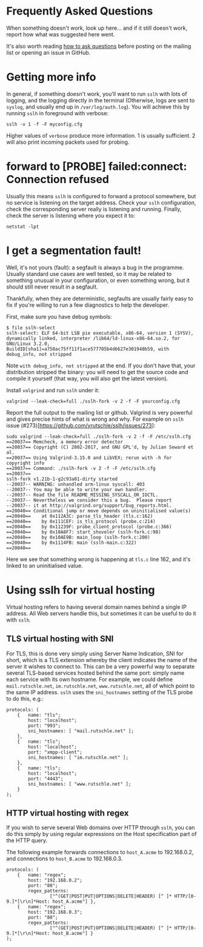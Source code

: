 Frequently Asked Questions
==========================

When something doesn't work, look up here... and if it still
doesn't work, report how what was suggested here went.

It's also worth reading [how to ask
questions](http://www.catb.org/~esr/faqs/smart-questions.html)
before posting on the mailing list or opening an issue in
GitHub.

Getting more info
=================

In general, if something doesn't work, you'll want to run
`sslh` with lots of logging, and the logging directly in
the terminal (Otherwise, logs are sent to `syslog`, and
usually end up in `/var/log/auth.log`). You will achieve
this by running `sslh` in foreground with verbose:

```
sslh -v 1 -f -F myconfig.cfg
```

Higher values of `verbose` produce more information. 1 is
usually sufficient. 2 will also print incoming packets used
for probing.

forward to [PROBE] failed:connect: Connection refused
=====================================================

Usually this means `sslh` is configured to forward a
protocol somewhere, but no service is listening on the
target address. Check your `sslh` configuration, check the
corresponding server really is listening and running.
Finally, check the server is listening where you expect it
to:

```
netstat -lpt
```

I get a segmentation fault!
===========================

Well, it's not yours (fault): a segfault is always a bug in
the programme. Usually standard use cases are well tested,
so it may be related to something unusual in your
configuration, or even something wrong, but it should still
never result in a segfault.

Thankfully, when they are deterministic, segfaults are
usually fairly easy to fix if you're willing to run a few
diagnostics to help the developer.

First, make sure you have debug symbols:
```
$ file sslh-select
sslh-select: ELF 64-bit LSB pie executable, x86-64, version 1 (SYSV), dynamically linked, interpreter /lib64/ld-linux-x86-64.so.2, for GNU/Linux 3.2.0, BuildID[sha1]=a758ac75ff11f1ace577705b4d6627e301940b59, with debug_info, not stripped
```

Note `with debug_info, not stripped` at the end. If you
don't have that, your distribution stripped the binary: you
will need to get the source code and compile it yourself
(that way, you will also get the latest version).

Install `valgrind` and run `sslh` under it:

```
valgrind --leak-check=full ./sslh-fork -v 2 -f -F yourconfig.cfg
```

Report the full output to the mailing list or github.
Valgrind is very powerful and gives precise hints of what is
wrong and why. For example on `sslh` issue
(#273)[https://github.com/yrutschle/sslh/issues/273]:

```
sudo valgrind --leak-check=full ./sslh-fork -v 2 -f -F /etc/sslh.cfg
==20037== Memcheck, a memory error detector
==20037== Copyright (C) 2002-2017, and GNU GPL'd, by Julian Seward et al.
==20037== Using Valgrind-3.15.0 and LibVEX; rerun with -h for copyright info
==20037== Command: ./sslh-fork -v 2 -f -F /etc/sslh.cfg
==20037==
sslh-fork v1.21b-1-g2c93a01-dirty started
--20037-- WARNING: unhandled arm-linux syscall: 403
--20037-- You may be able to write your own handler.
--20037-- Read the file README_MISSING_SYSCALL_OR_IOCTL.
--20037-- Nevertheless we consider this a bug.  Please report
--20037-- it at http://valgrind.org/support/bug_reports.html.
==20040== Conditional jump or move depends on uninitialised value(s)
==20040==    at 0x112A3C: parse_tls_header (tls.c:162)
==20040==    by 0x111CEF: is_tls_protocol (probe.c:214)
==20040==    by 0x11239F: probe_client_protocol (probe.c:366)
==20040==    by 0x10A8F7: start_shoveler (sslh-fork.c:98)
==20040==    by 0x10AE9B: main_loop (sslh-fork.c:200)
==20040==    by 0x1114FB: main (sslh-main.c:322)
==20040==
```

Here we see that something wrong is happening at `tls.c`
line 162, and it's linked to an uninitialised value.

Using sslh for virtual hosting
==============================

Virtual hosting refers to having several domain names behind
a single IP address. All Web servers handle this, but
sometimes it can be useful to do it with `sslh`.

TLS virtual hosting with SNI
----------------------------

For TLS, this is done very simply using Server Name
Indication, SNI for short, which is a TLS extension whereby
the client indicates the name of the server it wishes to
connect to. This can be a very powerful way to separate
several TLS-based services hosted behind the same port:
simply name each service with its own hostname. For example,
we could define `mail.rutschle.net`, `im.rutschle.net`,
`www.rutschle.net`, all of which point to the same IP
address.  `sslh` uses the `sni_hostnames` setting of the
TLS probe to do this, e.g.:

```
protocols: (
    {   name: "tls";
        host: "localhost";
        port: "993";
        sni_hostnames: [ "mail.rutschle.net" ];
    },
    {   name: "tls";
        host: "localhost";
        port: "xmpp-client";
        sni_hostnames: [ "im.rutschle.net" ];
    },
    {   name: "tls";
        host: "localhost";
        port: "4443";
        sni_hostnames: [ "www.rutschle.net" ];
    }
);
```

HTTP virtual hosting with regex
-------------------------------

If you wish to serve several Web domains over HTTP through
`sslh`, you can do this simply by using regular expressions
on the Host specification part of the HTTP query.

The following example forwards connections to `host_A.acme`
to 192.168.0.2, and connections to `host_B.acme` to
192.168.0.3.

```
protocols: (
    {   name: "regex";
        host: "192.168.0.2";
        port: "80";
        regex_patterns:
                ["^(GET|POST|PUT|OPTIONS|DELETE|HEADER) [^ ]* HTTP/[0-9.]*[\r\n]*Host: host_A.acme"] },
    {   name: "regex";
        host: "192.168.0.3";
        port: "80";
        regex_patterns:
                ["^(GET|POST|PUT|OPTIONS|DELETE|HEADER) [^ ]* HTTP/[0-9.]*[\r\n]*Host: host_B.acme"] }
);
```
